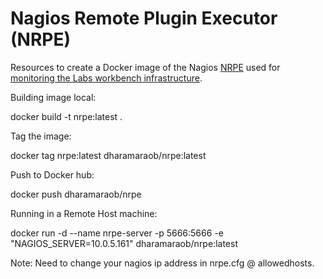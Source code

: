 # Nagios Remote Plugin Executor (NRPE)

Resources to create a Docker image of the Nagios [NRPE](https://exchange.nagios.org/directory/Addons/Monitoring-Agents/NRPE--2D-Nagios-Remote-Plugin-Executor/details) used for [monitoring the Labs workbench infrastructure](https://opensource.ncsa.illinois.edu/confluence/display/NDS/NDS+Labs+Monitoring).

Building image local:  

docker build -t nrpe:latest .

Tag the image:

 docker tag nrpe:latest dharamaraob/nrpe:latest

Push to Docker hub:

docker push dharamaraob/nrpe

Running in a Remote Host machine:

docker run -d --name nrpe-server -p 5666:5666 -e "NAGIOS_SERVER=10.0.5.161" dharamaraob/nrpe:latest

Note: Need to change your nagios ip address in nrpe.cfg @ allowedhosts.
